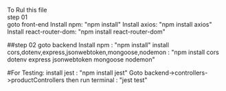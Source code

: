 To Rul this file <br />
step 01  <br />
goto front-end Install npm: "npm install" Install axios: "npm install axios" Install react-router-dom: "npm install react-router-dom"

##step 02 
goto backend Install npm : "npm install" install cors,dotenv,express,jsonwebtoken,mongoose,nodemon : "npm install cors dotenv express jsonwebtoken mongoose nodemon"

#For Testing: 
install jest : "npm install jest"
Goto backend->controllers->productControllers 
then run terminal : "jest test"


